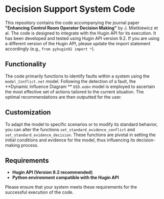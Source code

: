 # **Decision Support System Code**

This repository contains the code accompanying the journal paper **"Enhancing Control Room Operator Decision Making"** by J. Mietkiewicz et al. The code is designed to integrate with the Hugin API for its execution. It has been developed and tested using Hugin API version 9.2. If you are using a different version of the Hugin API, please update the import statement accordingly (e.g., `from pyhugin92 import *`).

## **Functionality**
The code primarily functions to identify faults within a system using the `model_Conflict.net` model. Following the detection of a fault, the **Dynamic Influence Diagram ** `DID.oobn` model is employed to ascertain the most effective set of actions tailored to the current situation. The optimal recommendations are then outputted for the user.

## **Customization**
To adapt the model to specific scenarios or to modify its standard behavior, you can alter the functions `set_standard_evidence_conflict` and `set_standard_evidence_decision`. These functions are pivotal in setting the initial conditions and evidence for the model, thus influencing its decision-making process.

## **Requirements**
- **Hugin API (Version 9.2 recommended)**
- **Python environment compatible with the Hugin API**

Please ensure that your system meets these requirements for the successful execution of the code.
